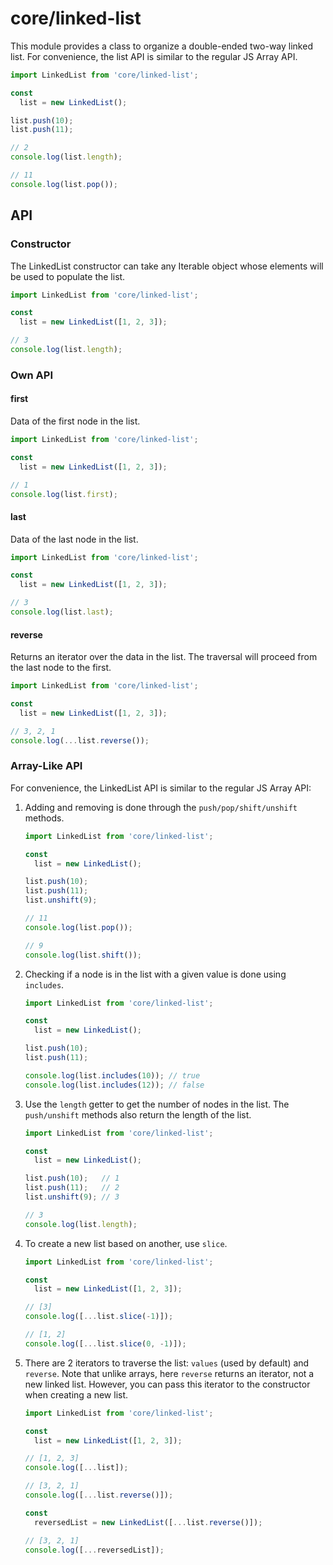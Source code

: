 # core/linked-list

This module provides a class to organize a double-ended two-way linked list.
For convenience, the list API is similar to the regular JS Array API.

```js
import LinkedList from 'core/linked-list';

const
  list = new LinkedList();

list.push(10);
list.push(11);

// 2
console.log(list.length);

// 11
console.log(list.pop());
```

## API

### Constructor

The LinkedList constructor can take any Iterable object whose elements will be used to populate the list.

```js
import LinkedList from 'core/linked-list';

const
  list = new LinkedList([1, 2, 3]);

// 3
console.log(list.length);
```

### Own API

#### first

Data of the first node in the list.

```js
import LinkedList from 'core/linked-list';

const
  list = new LinkedList([1, 2, 3]);

// 1
console.log(list.first);
```

#### last

Data of the last node in the list.

```js
import LinkedList from 'core/linked-list';

const
  list = new LinkedList([1, 2, 3]);

// 3
console.log(list.last);
```

#### reverse

Returns an iterator over the data in the list.
The traversal will proceed from the last node to the first.

```js
import LinkedList from 'core/linked-list';

const
  list = new LinkedList([1, 2, 3]);

// 3, 2, 1
console.log(...list.reverse());
```

### Array-Like API

For convenience, the LinkedList API is similar to the regular JS Array API:

1. Adding and removing is done through the `push/pop/shift/unshift` methods.

   ```js
   import LinkedList from 'core/linked-list';

   const
     list = new LinkedList();

   list.push(10);
   list.push(11);
   list.unshift(9);

   // 11
   console.log(list.pop());

   // 9
   console.log(list.shift());
   ```

2. Checking if a node is in the list with a given value is done using `includes`.

   ```js
   import LinkedList from 'core/linked-list';

   const
     list = new LinkedList();

   list.push(10);
   list.push(11);

   console.log(list.includes(10)); // true
   console.log(list.includes(12)); // false
   ```

3. Use the `length` getter to get the number of nodes in the list. The `push/unshift` methods also return the length of the list.

   ```js
   import LinkedList from 'core/linked-list';

   const
     list = new LinkedList();

   list.push(10);   // 1
   list.push(11);   // 2
   list.unshift(9); // 3

   // 3
   console.log(list.length);
   ```

4. To create a new list based on another, use `slice`.

   ```js
   import LinkedList from 'core/linked-list';

   const
     list = new LinkedList([1, 2, 3]);

   // [3]
   console.log([...list.slice(-1)]);

   // [1, 2]
   console.log([...list.slice(0, -1)]);
   ```

5. There are 2 iterators to traverse the list: `values` (used by default) and `reverse`.
   Note that unlike arrays, here `reverse` returns an iterator, not a new linked list.
   However, you can pass this iterator to the constructor when creating a new list.

   ```js
   import LinkedList from 'core/linked-list';

   const
     list = new LinkedList([1, 2, 3]);

   // [1, 2, 3]
   console.log([...list]);

   // [3, 2, 1]
   console.log([...list.reverse()]);

   const
     reversedList = new LinkedList([...list.reverse()]);

   // [3, 2, 1]
   console.log([...reversedList]);
   ```
